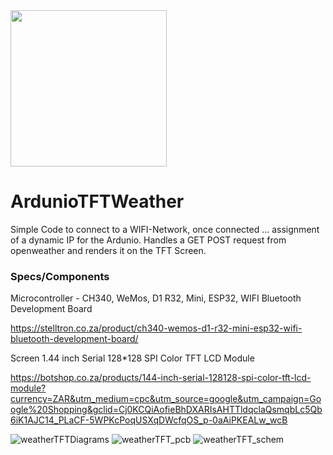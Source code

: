 <img src="https://user-images.githubusercontent.com/45560312/216760911-3fd56862-042b-45ae-9967-41a12faf58a0.png" width="250">

# ArdunioTFTWeather
Simple Code to connect to a WIFI-Network, once connected ... assignment of a dynamic IP for the Ardunio. Handles a GET POST request from openweather and renders it on the TFT Screen.

### Specs/Components

Microcontroller - CH340, WeMos, D1 R32, Mini, ESP32, WIFI Bluetooth Development Board

https://stelltron.co.za/product/ch340-wemos-d1-r32-mini-esp32-wifi-bluetooth-development-board/

Screen 1.44 inch Serial 128*128 SPI Color TFT LCD Module

https://botshop.co.za/products/144-inch-serial-128128-spi-color-tft-lcd-module?currency=ZAR&utm_medium=cpc&utm_source=google&utm_campaign=Google%20Shopping&gclid=Cj0KCQiAofieBhDXARIsAHTTldqclaQsmqbLc5Qb6iK1AJC14_PLaCF-5WPKcPoqUSXqDWcfqOS_p-0aAiPKEALw_wcB




![weatherTFTDiagrams](https://user-images.githubusercontent.com/45560312/216763103-2ed573cc-7488-4ef9-80a3-525c6b712888.png)
![weatherTFT_pcb](https://user-images.githubusercontent.com/45560312/216763106-0ace8358-5f99-4bf1-8946-c656034bd671.png)
![weatherTFT_schem](https://user-images.githubusercontent.com/45560312/216763107-b56844cc-b9da-451d-965c-473649aa74bf.png)
